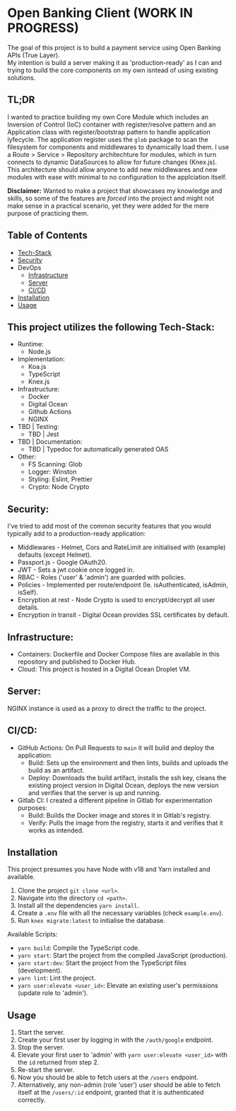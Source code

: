 # Open Banking Client (WORK IN PROGRESS)
The goal of this project is to build a payment service using Open Banking APIs (True Layer).  
My intention is build a server making it as 'production-ready' as I can and trying to build the core components on my own isntead of using existing solutions.  

## TL;DR
I wanted to practice building my own Core Module which includes an Inversion of Control (IoC) container with register/resolve pattern and an Application class with register/bootstrap pattern to handle application lyfecycle.
The application register uses the `glob` package to scan the filesystem for components and middlewares to dynamically load them.
I use a Route > Service > Repository architechture for modules, which in turn connects to dynamic DataSources to allow for future changes (Knex.js).
This architecture should allow anyone to add new middlewares and new modules with ease with minimal to no configuration to the applciation itself.

**Disclaimer:** Wanted to make a project that showcases my knowledge and skills, so some of the features are *forced* into the project and might not make sense in a practical scenario, yet they were added for the mere purpose of practicing them.

## Table of Contents
- [Tech-Stack](#this-project-utilizes-the-following-tech-stack)
- [Security](#security)
- DevOps
    - [Infrastructure](#infrastructure)
    - [Server](#server)
    - [CI/CD](#cicd)
- [Installation](#installation)
- [Usage](#usage)

## This project utilizes the following Tech-Stack:
- Runtime:
  - Node.js
- Implementation:
  - Koa.js
  - TypeScript
  - Knex.js
- Infrastructure:
  - Docker
  - Digital Ocean
  - Github Actions
  - NGINX
- TBD | Testing:
  - TBD | Jest
- TBD | Documentation:
  - TBD | Typedoc for automatically generated OAS
- Other:
  - FS Scanning: Glob
  - Logger: Winston
  - Styling: Eslint, Prettier
  - Crypto: Node Crypto
 
## Security:
I've tried to add most of the common security features that you would typically add to a production-ready application:
- Middlewares - Helmet, Cors and RateLimit are initialised with (example) defaults (except Helmet).
- Passport.js - Google OAuth20.
- JWT - Sets a jwt cookie once logged in.
- RBAC - Roles ('user' & 'admin') are guarded with policies.
- Policies - Implemented per route/endpoint (Ie. isAuthenticated, isAdmin, isSelf).
- Encryption at rest - Node Crypto is used to encrypt/decrypt all user details.
- Encryption in transit - Digital Ocean provides SSL certificates by default.

## Infrastructure:
- Containers: Dockerfile and Docker Compose files are available in this repository and published to Docker Hub.
- Cloud: This project is hosted in a Digital Ocean Droplet VM.

## Server: 
NGINX instance is used as a proxy to direct the traffic to the project.

## CI/CD:
- GitHub Actions: On Pull Requests to `main` it will build and deploy the application:
  - Build: Sets up the environment and then lints, builds and uploads the build as an artifact.
  - Deploy: Downloads the build artifact, installs the ssh key, cleans the existing project version in Digital Ocean, deploys the new version and verifies that the server is up and running.
- Gitlab CI: I created a different pipeline in Gitlab for experimentation purposes:
  - Build: Builds the Docker image and stores it in Gitlab's registry.
  - Verify: Pulls the image from the registry, starts it and verifies that it works as intended.

## Installation
This project presumes you have Node with v18 and Yarn installed and available.
1. Clone the project `git clone <url>`.
2. Navigate into the directory `cd <path>`.
3. Install all the dependencies `yarn install`.
4. Create a `.env` file with all the necessary variables (check `example.env`).
5. Run `knex migrate:latest` to initialise the database.

Available Scripts:
 - `yarn build`: Compile the TypeScript code.
 - `yarn start`: Start the project from the compiled JavaScript (production).
 - `yarn start:dev`: Start the project from the TypeScript files (development).
 - `yarn lint`: Lint the project.
 - `yarn user:elevate <user_id>`: Elevate an existing user's permissions (update role to 'admin').

## Usage
1. Start the server.
2. Create your first user by logging in with the `/auth/google` endpoint.
3. Stop the server.
4. Elevate your first user to 'admin' with `yarn user:elevate <user_id>` with the `id` returned from step 2.
5. Re-start the server.
6. Now you should be able to fetch users at the `/users` endpoint.
7. Alternatively, any non-admin (role 'user') user should be able to fetch itself at the `/users/:id` endpoint, granted that it is authenticated correctly.
